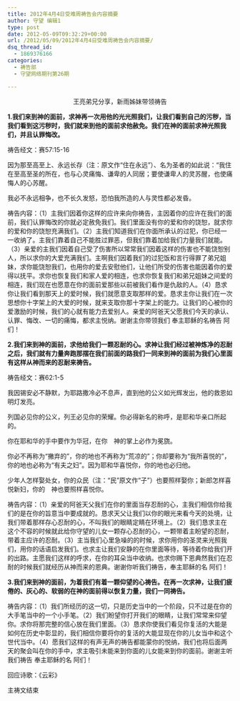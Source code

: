 ```yaml
---
title: 2012年4月4日受难周祷告会内容摘要
author: 守望 编辑1
type: post
date: 2012-05-09T09:32:29+00:00
url: /2012/05/09/2012年4月4日受难周祷告会内容摘要/
dsq_thread_id:
  - 1869376166
categories:
  - 祷告部
  - 守望网络期刊第26期

---
```

<p style="text-align: center;" align="center">
  <!--more-->
</p>

<p style="text-align: center;" align="center">
  王亮弟兄分享，新雨姊妹带领祷告
</p>

<div class="indent-2">
  <p align="left">
    <strong>1.</strong><strong>我们来到神的面前，求神再一次用他的光光照我们，让我们看到自己的污秽，当我们看到这污秽时，我们就来到他的面前求他赦免。我们在神的面前求神光照我们，并且认罪悔改。</strong>
  </p>
  
  <p align="left">
    祷告经文：赛57:15-16
  </p>
  
  <p>
    因为那至高至上、永远长存（注：原文作“住在永远”）、名为圣者的如此说：“我住在至高至圣的所在，也与心灵痛悔、谦卑的人同居；要使谦卑人的灵苏醒，也使痛悔人的心苏醒。
  </p>
  
  <p>
    我必不永远相争，也不长久发怒，恐怕我所造的人与灵性都必发昏。
  </p>
  
  <p align="left">
    祷告内容：（1）主我们因着你这样的应许来向你祷告，主因着你的应许在我们的面前，我们认罪悔改的你就必定赦免我们。我们里面没有你的爱和你的饶恕，就求你的爱和你的饶恕充满我们。（2）主我们知道我们在你面所承认的过犯，你已经一一收纳了。主我们靠着自己不能胜过罪恶，但我们靠着加给我们力量我们就能。（3）亲爱的主我们因着自己受了伤害所以常常我们因着这样的伤害也不能饶恕别人，所以求你的大爱充满我们。主啊我们因着我们的过犯饭和言行得罪了弟兄姐妹，求你能饶恕我们，也用你的爱去安慰他们，让他们所受的伤害也能因着你的爱得以抚平。求你也恢复我们和家人爱的相连，也求你恢复我们和弟兄姐妹之间爱的相连，我们现在也愿意在你的面前爱那些以前被我们看作是仇敌的人。（4）恳求你让我们看到那天上的爱时候，我们就愿意支取那样的爱。恳求主你让我们在一次思想你十字架上的大爱的时候，就来支取你那十字架上的能力。让我们的心被你的爱激励的时候，我们的心就有能力去爱别人。亲爱的阿爸天父愿我们今天的承认、认罪、悔改、一切的痛悔，都求主悦纳。谢谢主你带领我们 奉主耶稣的名祷告 阿们！
  </p>
  
  <p align="left">
    <strong>2.</strong><strong>我们来到神的面前，求他给我们一颗忍耐的心。求神让我们经过被神炼净的忍耐之后，我们就有力量奔跑那摆在我们前面的路我们一同来到神的面前为我们心里面有这样从神而来的忍耐来祷告。</strong>
  </p>
  
  <p align="left">
    祷告经文：赛62:1-5
  </p>
  
  <p align="left">
    我因锡安必不静默，为耶路撒冷必不息声，直到他的公义如光辉发出，他的救恩如明灯发亮。
  </p>
  
  <p align="left">
    列国必见你的公义，列王必见你的荣耀。你必得新名的称呼，是耶和华亲口所起的。
  </p>
  
  <p align="left">
    你在耶和华的手中要作为华冠，在你　神的掌上必作为冕旒。
  </p>
  
  <p align="left">
    你必不再称为“撇弃的”，你的地也不再称为“荒凉的”；你却要称为“我所喜悦的”，你的地也必称为“有夫之妇”。因为耶和华喜悦你，你的地也必归他。
  </p>
  
  <p align="left">
    少年人怎样娶处女，你的众民（注：“民”原文作“子”）也要照样娶你；新郎怎样喜悦新妇，你的　神也要照样喜悦你。
  </p>
  
  <p align="left">
    祷告内容：（1）亲爱的阿爸天父我们在你的里面当存忍耐的心，主我们相信你给我们的是在你的旨意当中要成就的。恳求天父让我们以你的眼光来看今天的处境，让我们带着那样存心忍耐的心，不叫我们的眼睛定睛在环境上。（2）我们恳求主在这个不容的时候就此给你守望的儿女一颗存心忍耐的心，一颗带着主盼望的忍耐，带着主应许的忍耐。（3）主当我们心里急噪的的时候，求你用你的圣灵来光照我们，用你的话语启发我们。也求主让我们安静的在你里面等待，等待着你给我们开的出路。主愿我们这样的呼求，在你的耳朵当中收纳。也求你赐下恩典然我们在忍耐的时候我们就经历从神而来的恩典。谢谢你听我们祷告，奉主耶稣的名 阿们！
  </p>
  
  <p align="left">
    <strong>3.</strong><strong>我们来到神的面前，为着我们有着一颗仰望的心祷告。在再一次求神，让我们疲倦的、灰心的、软弱的在神的面前得以恢复力量，我们一同祷告。</strong>
  </p>
  
  <p align="left">
    祷告内容：（1）我们所经历的这一切，只是历史当中的一个阶段，只不过是在你的大手笔当中的一个小手笔。（2）我们盼望你打开我们的眼睛，让我们常常来仰望你。求你将那完整的信心放在我们里面。（3）恳求你使我们看见你复活的大能是如何在历史中彰显的，我们相信你要将你的复活的大能显现在你的儿女当中和这个世代当中。（4）愿我们这样的有声无声的祷告都能蒙你的悦纳，我们也将后面两天的聚会叫在你的手中，求主吸引未能来到你面的儿女能来到你的面前。谢谢主听我们祷告 奉主耶稣的名 阿们！
  </p>
  
  <p align="left">
    回应诗歌：《云彩》
  </p>
  
  <p align="left">
    主祷文结束
  </p>
</div>